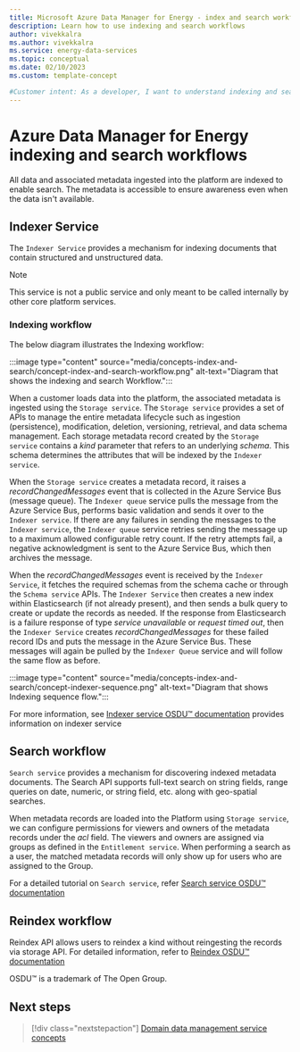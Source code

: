 ```yaml
---
title: Microsoft Azure Data Manager for Energy - index and search workflow concepts
description: Learn how to use indexing and search workflows
author: vivekkalra
ms.author: vivekkalra
ms.service: energy-data-services
ms.topic: conceptual
ms.date: 02/10/2023
ms.custom: template-concept

#Customer intent: As a developer, I want to understand indexing and search workflows so that I could search for ingested data in the platform.
---
```

# Azure Data Manager for Energy indexing and search workflows

All data and associated metadata ingested into the platform are indexed to enable search. The metadata is accessible to ensure awareness even when the data isn't available.

## Indexer Service

The `Indexer Service` provides a mechanism for indexing documents that contain structured and unstructured data. 

> [!NOTE]
> This service is not a public service and only meant to be called internally by other core platform services. 
        
### Indexing workflow    

The below diagram illustrates the Indexing workflow:

:::image type="content" source="media/concepts-index-and-search/concept-index-and-search-workflow.png" alt-text="Diagram that shows the indexing and search Workflow.":::

When a customer loads data into the platform, the associated metadata is ingested using the `Storage service`. The `Storage service` provides a set of APIs to manage the entire metadata lifecycle such as ingestion (persistence), modification, deletion, versioning, retrieval, and data schema management. Each storage metadata record created by the `Storage service` contains a *kind* parameter that refers to an underlying *schema*. This schema determines the attributes that will be indexed by the `Indexer service`.
    
When the `Storage service` creates a metadata record, it raises a *recordChangedMessages* event that is collected in the Azure Service Bus (message queue). The `Indexer queue` service pulls the message from the Azure Service Bus, performs basic validation and sends it over to the `Indexer service`. If there are any failures in sending the messages to the `Indexer service`, the `Indexer queue` service retries sending the message up to a maximum allowed configurable retry count. If the retry attempts fail, a negative acknowledgment is sent to the Azure Service Bus, which then archives the message.

When the *recordChangedMessages* event is received by the `Indexer Service`, it fetches the required schemas from the schema cache or through the `Schema service` APIs. The `Indexer Service` then creates a new index within Elasticsearch (if not already present), and then sends a bulk query to create or update the records as needed. If the response from Elasticsearch is a failure response of type *service unavailable* or *request timed out*, then the `Indexer Service` creates *recordChangedMessages* for these failed record IDs and puts the message in the Azure Service Bus. These messages will again be pulled by the `Indexer Queue` service and will follow the same flow as before.
    
:::image type="content" source="media/concepts-index-and-search/concept-indexer-sequence.png" alt-text="Diagram that shows Indexing sequence flow.":::

For more information, see [Indexer service OSDU&trade; documentation](https://community.opengroup.org/osdu/platform/system/indexer-service/-/blob/release/0.15/docs/tutorial/IndexerService.md) provides information on indexer service

## Search workflow
    
`Search service` provides a mechanism for discovering indexed metadata documents. The Search API supports full-text search on string fields, range queries on date, numeric, or string field, etc. along with geo-spatial searches. 

When metadata records are loaded into the Platform using `Storage service`, we can configure permissions for viewers and owners of the metadata records under the *acl* field. The viewers and owners are assigned via groups as defined in the `Entitlement service`. When performing a search as a user, the matched metadata records will only show up for users who are assigned to the Group. 

For a detailed tutorial on `Search service`, refer [Search service OSDU&trade; documentation](https://community.opengroup.org/osdu/platform/system/search-service/-/blob/release/0.15/docs/tutorial/SearchService.md)

## Reindex workflow 
Reindex API allows users to reindex a kind without reingesting the records via storage API. For detailed information, refer to 
[Reindex OSDU&trade; documentation](https://community.opengroup.org/osdu/platform/system/indexer-service/-/blob/release/0.15/docs/tutorial/IndexerService.md#reindex)

OSDU&trade; is a trademark of The Open Group.

## Next steps
<!-- Add a context sentence for the following links -->
> [!div class="nextstepaction"]
> [Domain data management service concepts](concepts-ddms.md)

